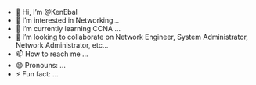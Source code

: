 - 👋 Hi, I’m @KenEbal
- 👀 I’m interested in Networking...
- 🌱 I’m currently learning CCNA ...
- 💞️ I’m looking to collaborate on Network Engineer, System Administrator, Network Administrator, etc...
- 📫 How to reach me ...
- 😄 Pronouns: ...
- ⚡ Fun fact: ...

<!---
KenEbal/KenEbal is a ✨ special ✨ repository because its `README.md` (this file) appears on your GitHub profile.
You can click the Preview link to take a look at your changes.
--->
